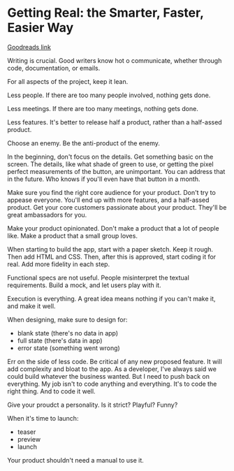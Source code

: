 # Getting Real: the Smarter, Faster, Easier Way

[Goodreads link](https://www.goodreads.com/en/book/show/447648)

Writing is crucial. Good writers know hot o communicate, whether through code, documentation, or emails.

For all aspects of the project, keep it lean.

Less people. If there are too many people involved, nothing gets done.

Less meetings. If there are too many meetings, nothing gets done.

Less features. It's better to release half a product, rather than a half-assed product.


Choose an enemy. Be the anti-product of the enemy.

In the beginning, don't focus on the details. Get something basic on the screen. The details, like what shade of green to use, or getting the pixel perfect measurements of the button, are unimportant. You can address that in the future. Who knows if you'll even have that button in a month.

Make sure you find the right core audience for your product. Don't try to appease everyone. You'll end up with more features, and a half-assed product. Get your core customers passionate about your product. They'll be great ambassadors for you.

Make your product opinionated. Don't make a product that a lot of people like. Make a product that a small group loves.

When starting to build the app, start with a paper sketch. Keep it rough. Then add HTML and CSS. Then, after this is approved, start coding it for real. Add more fidelity in each step.

Functional specs are not useful. People misinterpret the textual requirements. Build a mock, and let users play with it.

Execution is everything. A great idea means nothing if you can't make it, and make it well.

When designing, make sure to design for:
* blank state (there's no data in app)
* full state (there's data in app)
* error state (something went wrong)

Err on the side of less code. Be critical of any new proposed feature. It will add complexity and bloat to the app.
  As a developer, I've always said we could build whatever the business wanted. But I need to push back on everything. My job isn't to code anything and everything. It's to code the right thing. And to code it well.

Give your proudct a personality. Is it strict? Playful? Funny?

When it's time to launch:
* teaser
* preview
* launch

Your product shouldn't need a manual to use it.
